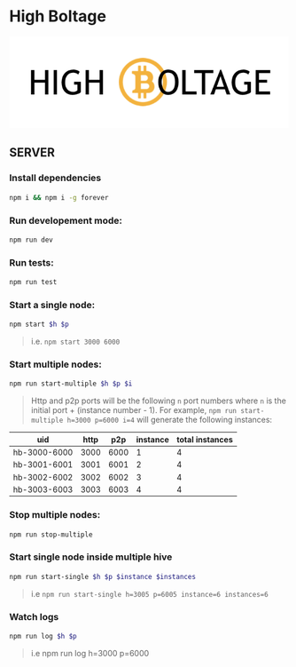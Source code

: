 # High Boltage

![High Boltage](miscellaneous/highboltage.png)

## SERVER

### Install dependencies
```bash
npm i && npm i -g forever
```
### Run developement mode:

```bash
npm run dev
```

### Run tests:

```bash
npm run test
```

### Start a single node:

```bash
npm start $h $p
```

> i.e. `npm start 3000 6000`

### Start multiple nodes:

```bash
npm run start-multiple $h $p $i
```

> Http and p2p ports will be the following `n` port numbers where `n` is the initial port + (instance number - 1). For example, `npm run start-multiple h=3000 p=6000 i=4` will generate the following instances: 

| uid          | http | p2p  | instance | total instances |
| ------------ | ---- | ---- | -------- | --------------- |
| hb-3000-6000 | 3000 | 6000 | 1        | 4               |
| hb-3001-6001 | 3001 | 6001 | 2        | 4               |
| hb-3002-6002 | 3002 | 6002 | 3        | 4               |
| hb-3003-6003 | 3003 | 6003 | 4        | 4               |

### Stop multiple nodes:

```bash
npm run stop-multiple
```

### Start single node inside multiple hive
```bash
npm run start-single $h $p $instance $instances
```
> i.e `npm run start-single h=3005 p=6005 instance=6 instances=6`

### Watch logs
```bash
npm run log $h $p
```
> i.e npm run log h=3000 p=6000